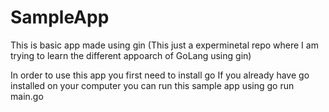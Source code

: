 # SampleApp
This is basic app made using gin (This just a experminetal repo where I am trying to learn the different appoarch of GoLang using gin)

In order to use this app you first need to install go 
If you already have go installed on your computer you can run this sample app using
go run main.go
